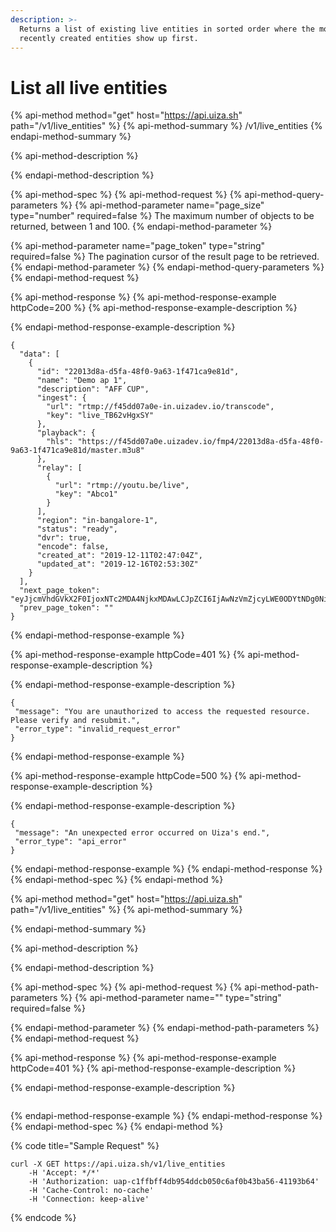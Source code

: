 ```yaml
---
description: >-
  Returns a list of existing live entities in sorted order where the most
  recently created entities show up first.
---
```


# List all live entities

{% api-method method="get" host="https://api.uiza.sh" path="/v1/live\_entities" %}
{% api-method-summary %}
/v1/live\_entities
{% endapi-method-summary %}

{% api-method-description %}

{% endapi-method-description %}

{% api-method-spec %}
{% api-method-request %}
{% api-method-query-parameters %}
{% api-method-parameter name="page\_size" type="number" required=false %}
The maximum number of objects to be returned, between 1 and 100.
{% endapi-method-parameter %}

{% api-method-parameter name="page\_token" type="string" required=false %}
The pagination cursor of the result page to be retrieved.
{% endapi-method-parameter %}
{% endapi-method-query-parameters %}
{% endapi-method-request %}

{% api-method-response %}
{% api-method-response-example httpCode=200 %}
{% api-method-response-example-description %}

{% endapi-method-response-example-description %}

```
{
  "data": [
    {
      "id": "22013d8a-d5fa-48f0-9a63-1f471ca9e81d",
      "name": "Demo ap 1",
      "description": "AFF CUP",
      "ingest": {
        "url": "rtmp://f45dd07a0e-in.uizadev.io/transcode",
        "key": "live_TB62vHgxSY"
      },
      "playback": {
        "hls": "https://f45dd07a0e.uizadev.io/fmp4/22013d8a-d5fa-48f0-9a63-1f471ca9e81d/master.m3u8"
      },
      "relay": [
        {
          "url": "rtmp://youtu.be/live",
          "key": "Abco1"
        }
      ],
      "region": "in-bangalore-1",
      "status": "ready",
      "dvr": true,
      "encode": false,
      "created_at": "2019-12-11T02:47:04Z",
      "updated_at": "2019-12-16T02:53:30Z"
    }
  ],
  "next_page_token": "eyJjcmVhdGVkX2F0IjoxNTc2MDA4NjkxMDAwLCJpZCI6IjAwNzVmZjcyLWE0ODYtNDg0Ni05Y2NjLWY1ZWU4YTA0MmQ0NSJ9",
  "prev_page_token": ""
}
```
{% endapi-method-response-example %}

{% api-method-response-example httpCode=401 %}
{% api-method-response-example-description %}

{% endapi-method-response-example-description %}

```
{
 "message": "You are unauthorized to access the requested resource. Please verify and resubmit.",
 "error_type": "invalid_request_error"
}
```
{% endapi-method-response-example %}

{% api-method-response-example httpCode=500 %}
{% api-method-response-example-description %}

{% endapi-method-response-example-description %}

```
{
 "message": "An unexpected error occurred on Uiza's end.",
 "error_type": "api_error"
}
```
{% endapi-method-response-example %}
{% endapi-method-response %}
{% endapi-method-spec %}
{% endapi-method %}

{% api-method method="get" host="https://api.uiza.sh" path="/v1/live\_entities" %}
{% api-method-summary %}

{% endapi-method-summary %}

{% api-method-description %}

{% endapi-method-description %}

{% api-method-spec %}
{% api-method-request %}
{% api-method-path-parameters %}
{% api-method-parameter name="" type="string" required=false %}

{% endapi-method-parameter %}
{% endapi-method-path-parameters %}
{% endapi-method-request %}

{% api-method-response %}
{% api-method-response-example httpCode=401 %}
{% api-method-response-example-description %}

{% endapi-method-response-example-description %}

```

```
{% endapi-method-response-example %}
{% endapi-method-response %}
{% endapi-method-spec %}
{% endapi-method %}

{% code title="Sample Request" %}
```text
curl -X GET https://api.uiza.sh/v1/live_entities 
    -H 'Accept: */*' 
    -H 'Authorization: uap-c1ffbff4db954ddcb050c6af0b43ba56-41193b64' 
    -H 'Cache-Control: no-cache' 
    -H 'Connection: keep-alive'
```
{% endcode %}

